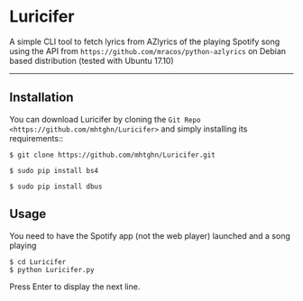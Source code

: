  
Luricifer
============

A simple CLI tool to fetch lyrics from AZlyrics of the playing Spotify song using the API from `https://github.com/mracos/python-azlyrics`
on Debian based distribution (tested with Ubuntu 17.10)

-------------

Installation
----------------------

You can download Luricifer by cloning the `Git Repo <https://github.com/mhtghn/Luricifer>` and simply installing its requirements::



    $ git clone https://github.com/mhtghn/Luricifer.git
    
    $ sudo pip install bs4
    
    $ sudo pip install dbus
    
Usage
----------------------
You need to have the Spotify app (not the web player) launched and a song playing

    $ cd Luricifer
    $ python Luricifer.py
    
Press Enter to display the next line.
